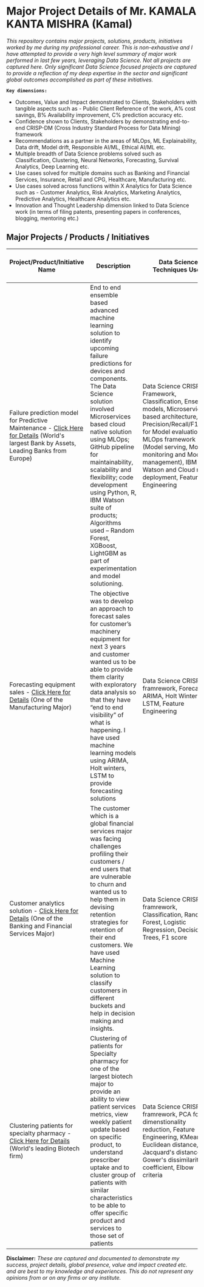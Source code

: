# Major Project Details of Mr. KAMALA KANTA MISHRA  (Kamal)

*This repository contains major projects, solutions, products, initiatives worked by me during my professional career. This is non-exhaustive and I have attempted to provide a very high level summary of major work performed in last few years, leveraging Data Science. Not all projects are captured here. Only significant Data Science focused projects are captured to provide a reflection of my deep expertise in the sector and significant global outcomes accomplished as part of these initiatives.*

**```Key dimensions:```**
- Outcomes, Value and Impact demonstrated to Clients, Stakeholders with tangible aspects such as - Public Client Reference of the work, A% cost savings, B% Availability improvement, C% prediction accuracy etc.
- Confidence shown to Clients, Stakeholders by demonstrating end-to-end CRISP-DM (Cross Industry Standard Process for Data Mining) framework
- Recommendations as a partner in the areas of MLOps, ML Explainability, Data drift, Model drift, Responsible AI/ML, Ethical AI/ML etc.
- Multiple breadth of Data Science problems solved such as Classification, Clustering, Neural Networks, Forecasting, Survival Analytics, Deep Learning etc.
- Use cases solved for multiple domains such as Banking and Financial Services, Insurance, Retail and CPG, Healthcare, Manufacturing etc.
- Use cases solved across functions within X Analytics for Data Science such as - Customer Analytics, Risk Analytics, Marketing Analytics, Predictive Analytics, Healthcare Analytics etc.
- Innovation and Thought Leadership dimension linked to Data Science work (in terms of filing patents, presenting papers in conferences, blogging, mentoring etc.)

## Major Projects / Products / Initiatives 

Project/Product/Initiative Name | Description  | Data Science Techniques Used | Business Outcomes, Impact and Value
--------------------------------|--------------|------------------------------|------------------------------------
Failure prediction model for Predictive Maintenance - [Click Here for Details](/Project_PDM.md)  (World's largest Bank by Assets, Leading Banks from Europe) | End to end ensemble based advanced machine learning solution to identify upcoming failure predictions for devices and components. The Data Science solution involved Microservices based cloud native solution using MLOps; GitHub pipeline for maintainability, scalability and flexibility; code development using Python, R, IBM Watson suite of products; Algorithms used – Random Forest, XGBoost, LightGBM as part of experimentation and model solutioning. | Data Science CRISP-DM Framework, Classification, Ensemble models, Microservices based architecture, Precision/Recall/F1score for Model evaluation, MLOps framework (Model serving, Model monitoring and Model management), IBM Watson and Cloud native deployment, Feature Engineering | Public Client Reference, Availability up by upto 2-3 percentage points, Prediction of failures up to 50% for future period, Predictions at device and component level, Optimization improvement at stock keeping of critical components
Forecasting equipment sales - [Click Here for Details](/Project_FES.md) (One of the Manufacturing Major) | The objective was to develop an approach to forecast sales for customer’s machinery equipment for next 3 years and customer wanted us to be able to provide them clarity with exploratory data analysis so that they have “end to end visibility” of what is happening. I have used machine learning models using ARIMA, Holt winters, LSTM to provide forecasting solutions | Data Science CRISP DM framrework, Forecasting, ARIMA, Holt Winters, LSTM, Feature Engineering | Machine Learning solution provides ability to plan equipments for 3-6 months in advance for Customer and drive their business effectively, Cost savings up to 20% on y-o-y comparision 
Customer analytics solution - [Click Here for Details](/Project_CA.md) (One of the Banking and Financial Services Major) | The customer which is a global financial services major was facing challenges profiling their customers / end users that are vulnerable to churn and wanted us to help them in devising retention strategies for retention of their end customers. We have used Machine Learning solution to classify customers in different buckets and help in decision making and insights. | Data Science CRISP DM framrework, Classification, Random Forest, Logistic Regression, Decision Trees, F1 score | Ability to provide Next Best Offers to Customers and Increase up to 8%-10% of their revenue
Clustering patients for specialty pharmacy - [Click Here for Details](/Project_CPSP.md) (World's leading Biotech firm) | Clustering of patients for Specialty pharmacy for one of the largest biotech major to provide an ability to view patient services metrics, view weekly patient update based on specific product, to understand prescriber uptake and to cluster group of patients with similar characteristics to be able to offer specific product and services to those set of patients | Data Science CRISP DM framrework, PCA for dimenstionality reduction, Feature Engineering, KMeans, Euclidean distance, Jacquard's distance, Gower's dissimilarity coefficient, Elbow criteria | Customer / Patient satisfaction increase up to 10 percent points, Customer visit cost to hospitals reduced by up to 40 percent points, Alignment of drugs/products efficient due to better inventory of those products


**Disclaimer:**
*These are captured and documented to demonstrate my success, project details, global presence, value and impact created etc. and are best to my knowledge and experiences. This do not represent any opinions from or on any firms or any institute.*

